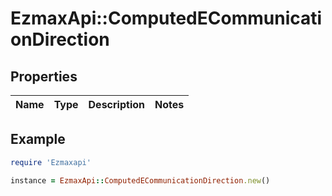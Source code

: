 # EzmaxApi::ComputedECommunicationDirection

## Properties

| Name | Type | Description | Notes |
| ---- | ---- | ----------- | ----- |

## Example

```ruby
require 'Ezmaxapi'

instance = EzmaxApi::ComputedECommunicationDirection.new()
```

